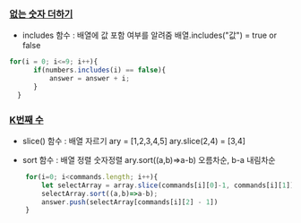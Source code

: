 ### [없는 숫자 더하기](https://school.programmers.co.kr/learn/courses/30/lessons/86051)

  * includes 함수 : 배열에 값 포함 여부를 알려줌
  배열.includes("값") = true or false
  
  ```javascript
  for(i = 0; i<=9; i++){
        if(numbers.includes(i) == false){
            answer = answer + i;
        }   
    }
  ```


### [K번째 수](https://school.programmers.co.kr/learn/courses/30/lessons/42748)

  * slice() 함수 : 배열 자르기
  ary = [1,2,3,4,5]
  ary.slice(2,4) = [3,4]
  
  * sort 함수 : 배열 정렬
  숫자정렬 ary.sort((a,b)=>a-b) 오름차순, b-a 내림차순

```javascript
    for(i=0; i<commands.length; i++){
        let selectArray = array.slice(commands[i][0]-1, commands[i][1]);
        selectArray.sort((a,b)=>a-b);
        answer.push(selectArray[commands[i][2] - 1])
    }
```

